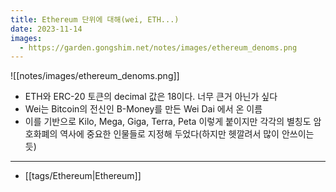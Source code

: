 ```yaml
---
title: Ethereum 단위에 대해(wei, ETH...)
date: 2023-11-14
images:
  - https://garden.gongshim.net/notes/images/ethereum_denoms.png
---
```

![[notes/images/ethereum_denoms.png]]
- ETH와 ERC-20 토큰의 decimal 값은 18이다. 너무 큰거 아닌가 싶다
- Wei는 Bitcoin의 전신인 B-Money를 만든 Wei Dai 에서 온 이름
- 이를 기반으로 Kilo, Mega, Giga, Terra, Peta 이렇게 붙이지만 각각의 별칭도 암호화폐의 역사에 중요한 인물들로 지정해 두었다(하지만 헷깔려서 많이 안쓰이는 듯)
---
- [[tags/Ethereum|Ethereum]]
